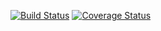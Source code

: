 [![Build Status](https://travis-ci.com/varshasivakumar/swe1-polls.svg?branch=master)](https://travis-ci.com/varshasivakumar/swe1-polls)
[![Coverage Status](https://coveralls.io/repos/github/varshasivakumar/swe1-polls/badge.svg?branch=master)](https://coveralls.io/github/varshasivakumar/swe1-polls?branch=master)
